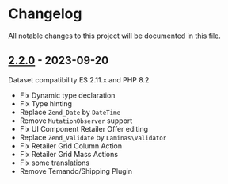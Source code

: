 # Changelog

All notable changes to this project will be documented in this file.

## [2.2.0] - 2023-09-20
[2.2.0]: https://github.com/Smile-SA/magento2-module-store-locator/compare/2.1.0...2.2.0

Dataset compatibility ES 2.11.x and PHP 8.2

- Fix Dynamic type declaration
- Fix Type hinting
- Replace `Zend_Date` by `DateTime`
- Remove `MutationObserver` support
- Fix UI Component Retailer Offer editing
- Replace `Zend_Validate` by `Laminas\Validator`
- Fix Retailer Grid Column Action
- Fix Retailer Grid Mass Actions
- Fix some translations
- Remove Temando/Shipping Plugin
